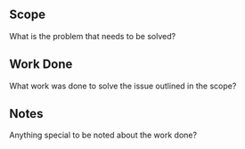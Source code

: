 ## Scope
What is the problem that needs to be solved?

## Work Done
What work was done to solve the issue outlined in the scope?

## Notes
Anything special to be noted about the work done?
